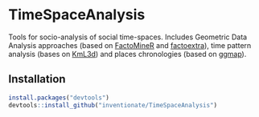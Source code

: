 # TimeSpaceAnalysis

Tools for socio-analysis of social time-spaces. Includes Geometric Data Analysis approaches (based on [FactoMineR](http://factominer.free.fr) and [factoextra](https://github.com/kassambara/factoextra)), time pattern analysis (bases on [KmL3d](http://www.cmpbjournal.com/article/S0169-2607(12)00213-1/abstract)) and places chronologies (based on [ggmap](https://journal.r-project.org/archive/2013-1/kahle-wickham.pdf)).

## Installation

``` r
install.packages("devtools")
devtools::install_github("inventionate/TimeSpaceAnalysis")
```
